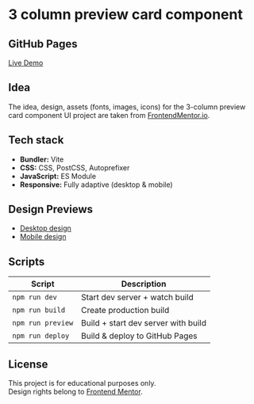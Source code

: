 # 3 column preview card component

## GitHub Pages

[Live Demo](https://antelopest.github.io/3-column-preview-card-component/)

## Idea

The idea, design, assets (fonts, images, icons) for the 3-column preview card component UI project are taken from
[FrontendMentor.io](https://www.frontendmentor.io/challenges/3column-preview-card-component-pH92eAR2-).

## Tech stack

* **Bundler:** Vite
* **CSS:** CSS, PostCSS, Autoprefixer
* **JavaScript:** ES Module
* **Responsive:** Fully adaptive (desktop & mobile)

## Design Previews

* [Desktop design](design/desktop-design.jpg)
* [Mobile design](design/mobile-design.jpg)

## Scripts

| Script            | Description                         |
|-------------------|-------------------------------------|
| `npm run dev`     | Start dev server + watch build      |
| `npm run build`   | Create production build             |
| `npm run preview` | Build + start dev server with build |
| `npm run deploy`  | Build & deploy to GitHub Pages      |

## License

This project is for educational purposes only.  
Design rights belong to [Frontend Mentor](https://www.frontendmentor.io).
